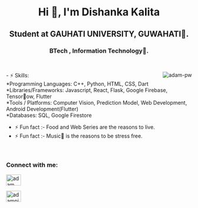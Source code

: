 <h1 align="center">Hi 👋, I'm Dishanka Kalita</h1>
<h2 align="center">Student at GAUHATI UNIVERSITY, GUWAHATI🌟.</h2>
<h3 align="center">BTech , Information Technology🌟.</h3>
<br>
<p><img align="right" src="https://github.com/Adam-pw/Adam-pw/blob/main/animation_500_kxa883sd.gif" alt="adam-pw" /></p>
- ⚡ Skills:
<br>
*Programming Languages: C++, Python, HTML, CSS, Dart
<br>
*Libraries/Frameworks: Javascript, React, Flask, Google Firebase, Tensorow, Flutter
<br>
*Tools / Platforms: Computer Vision, Prediction Model, Web Development, Android Development(Flutter)
<br>
*Databases: SQL, Google Firestore
<br>



- ⚡ Fun fact :- Food and Web Series are the reasons to live.
- ⚡ Fun fact :- Music🎵 is the reasons to be stress free.

<br>

<h3 align="left">Connect with me:</h3>
<p align="left">
  <a href="https://linkedin.com" target="blank"><img align="center"
  <a href="https://www.linkedin.com/in/dishanka-kalita-372084217" target="blank"><img align="center"
      src="https://raw.githubusercontent.com/rahuldkjain/github-profile-readme-generator/master/src/images/icons/Social/linked-in-alt.svg"
      alt="adam pithewan" height="30" width="40" /></a>
  
  

 <a href="https://twitter.com/DishankaKalita?t=wB43_dGNcapZmC7vAODNbg&s=09" target="blank"><img align="center"
      src="https://raw.githubusercontent.com/rahuldkjain/github-profile-readme-generator/master/src/images/icons/Social/twitter.svg"
      alt="adampithewan" height="30" width="40" /></a>
</p>



